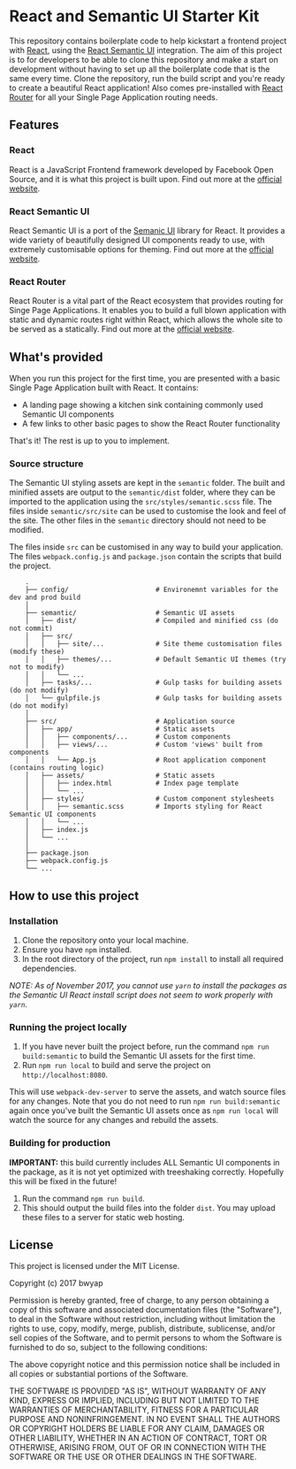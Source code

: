 # React and Semantic UI Starter Kit

This repository contains boilerplate code to help kickstart a frontend project with [React](https://reactjs.org), using the [React Semantic UI](https://react.semantic-ui.com/) integration. The aim of this project is to for developers to be able to clone this repository and make a start on development without having to set up all the boilerplate code that is the same every time. Clone the repository, run the build script and you're ready to create a beautiful React application! Also comes pre-installed with [React Router](https://reacttraining.com/react-router/) for all your Single Page Application routing needs. 

## Features

### React

React is a JavaScript Frontend framework developed by Facebook Open Source, and it is what this project is built upon. Find out more at the [official website](https://reactjs.org). 

### React Semantic UI

React Semantic UI is a port of the [Semanic UI](https://semantic-ui.com/) library for React. It provides a wide variety of beautifully designed UI components ready to use, with extremely customisable options for theming. Find out more at the [official website](https://react.semantic-ui.com/).

### React Router

React Router is a vital part of the React ecosystem that provides routing for Singe Page Applications. It enables you to build a full blown application with static and dynamic routes right within React, which allows the whole site to be served as a statically. Find out more at the [official website](https://reacttraining.com/react-router/). 

## What's provided

When you run this project for the first time, you are presented with a basic Single Page Application built with React. It contains:

* A landing page showing a kitchen sink containing commonly used Semantic UI components
* A few links to other basic pages to show the React Router functionality

That's it! The rest is up to you to implement. 

### Source structure

The Semantic UI styling assets are kept in the `semantic` folder. The built and minified assets are output to the `semantic/dist` folder, where they can be imported to the application using the `src/styles/semantic.scss` file. The files inside `semantic/src/site` can be used to customise the look and feel of the site. The other files in the `semantic` directory should not need to be modified.

The files inside `src` can be customised in any way to build your application. The files `webpack.config.js` and `package.json` contain the scripts that build the project. 

```
    .
    ├── config/                      # Environemnt variables for the dev and prod build
    │
    ├── semantic/                    # Semantic UI assets
    │   ├── dist/                    # Compiled and minified css (do not commit)
    │   ├── src/
    │   │   ├── site/...             # Site theme customisation files (modify these)
    │   │   ├── themes/...           # Default Semantic UI themes (try not to modify)
    │   │   └── ...
    │   ├── tasks/...                # Gulp tasks for building assets (do not modify)
    │   └── gulpfile.js              # Gulp tasks for building assets (do not modify)
    │
    ├── src/                         # Application source
    │   ├── app/                     # Static assets
    │   │   ├── components/...       # Custom components
    │   │   ├── views/...            # Custom 'views' built from components
    │   │   └── App.js               # Root application component (contains routing logic)
    │   ├── assets/                  # Static assets
    │   │   ├── index.html           # Index page template
    │   │   └── ...
    │   ├── styles/                  # Custom component stylesheets
    │   │   ├── semantic.scss        # Imports styling for React Semantic UI components
    │   │   └── ...
    │   ├── index.js
    │   └── ...
    │
    ├── package.json
    ├── webpack.config.js
    └── ...
```

## How to use this project

### Installation

1. Clone the repository onto your local machine.
2. Ensure you have `npm` installed. 
3. In the root directory of the project, run `npm install` to install all required dependencies. 

*NOTE: As of November 2017, you cannot use `yarn` to install the packages as the Semantic UI React install script does not seem to work properly with `yarn`.*

### Running the project locally

1. If you have never built the project before, run the command `npm run build:semantic` to build the Semantic UI assets for the first time. 
2. Run `npm run local` to build and serve the project on `http://localhost:8080`. 

This will use `webpack-dev-server` to serve the assets, and watch source files for any changes. Note that you do not need to run `npm run build:semantic` again once you've built the Semantic UI assets once as `npm run local` will watch the source for any changes and rebuild the assets. 

### Building for production

**IMPORTANT:** this build currently includes ALL Semantic UI components in the package, as it is not yet optimized with treeshaking correctly. Hopefully this will be fixed in the future!

1. Run the command `npm run build`.
2. This should output the build files into the folder `dist`. You may upload these files to a server for static web hosting. 

## License

This project is licensed under the MIT License.

Copyright (c) 2017 bwyap

Permission is hereby granted, free of charge, to any person obtaining a copy
of this software and associated documentation files (the "Software"), to deal
in the Software without restriction, including without limitation the rights
to use, copy, modify, merge, publish, distribute, sublicense, and/or sell
copies of the Software, and to permit persons to whom the Software is
furnished to do so, subject to the following conditions:

The above copyright notice and this permission notice shall be included in all
copies or substantial portions of the Software.

THE SOFTWARE IS PROVIDED "AS IS", WITHOUT WARRANTY OF ANY KIND, EXPRESS OR
IMPLIED, INCLUDING BUT NOT LIMITED TO THE WARRANTIES OF MERCHANTABILITY,
FITNESS FOR A PARTICULAR PURPOSE AND NONINFRINGEMENT. IN NO EVENT SHALL THE
AUTHORS OR COPYRIGHT HOLDERS BE LIABLE FOR ANY CLAIM, DAMAGES OR OTHER
LIABILITY, WHETHER IN AN ACTION OF CONTRACT, TORT OR OTHERWISE, ARISING FROM,
OUT OF OR IN CONNECTION WITH THE SOFTWARE OR THE USE OR OTHER DEALINGS IN THE
SOFTWARE.